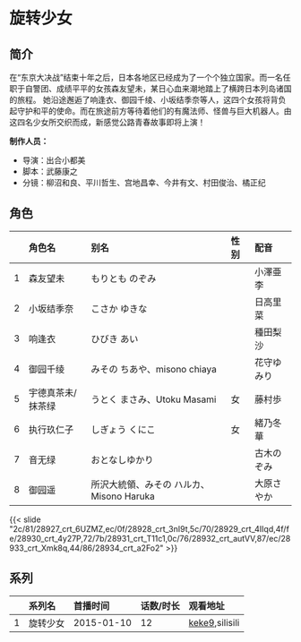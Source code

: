 # 旋转少女


## 简介

在“东京大决战”结束十年之后，日本各地区已经成为了一个个独立国家。而一名任职于自警团、成绩平平的女孩森友望未，某日心血来潮地踏上了横跨日本列岛诸国的旅程。 她沿途邂逅了响逢衣、御园千绫、小坂结季奈等人，这四个女孩将背负起守护和平的使命。而在旅途前方等待着他们的有魔法师、怪兽与巨大机器人。由这四名少女所交织而成，新感觉公路青春故事即将上演！

**制作人员：**
- 导演：出合小都美
- 脚本：武藤康之
- 分镜：柳沼和良、平川哲生、宫地昌幸、今井有文、村田俊治、橘正纪

## 角色

|     |   角色名   |   别名  | 性别 |  配音  |
|:--- |:------  |:----      |:---  |:--   |
| 1 | 森友望未 | もりとも のぞみ |  | 小澤亜李 |
| 2 | 小坂结季奈 | こさか ゆきな |  | 日高里菜 |
| 3 | 响逢衣 | ひびき あい |  | 種田梨沙 |
| 4 | 御园千绫 | みその ちあや、misono chiaya |  | 花守ゆみり |
| 5 | 宇德真茶未/抹茶绿 | うとく まさみ、Utoku Masami | 女 | 藤村歩 |
| 6 | 执行玖仁子 | しぎょう くにこ | 女 | 緒乃冬華 |
| 7 | 音无绿 | おとなしゆかり |  | 古木のぞみ |
| 8 | 御园遥 | 所沢大統領、みその ハルカ、Misono Haruka |  | 大原さやか |

{{< slide "2c/81/28927_crt_6UZMZ,ec/0f/28928_crt_3nI9t,5c/70/28929_crt_4IIqd,4f/fe/28930_crt_4y27P,72/7b/28931_crt_T11c1,0c/76/28932_crt_autVV,87/ec/28933_crt_Xmk8q,44/86/28934_crt_a2Fo2" >}}

## 系列

|     |   系列名   |   首播时间  | 话数/时长  | 观看地址 |
|:---  |:------    |:----      |:---       |:---  |
| 1 | 旋转少女 | 2015-01-10 | 12 | [keke9](https://www.keke9.app/search?k=旋转少女),silisili |



